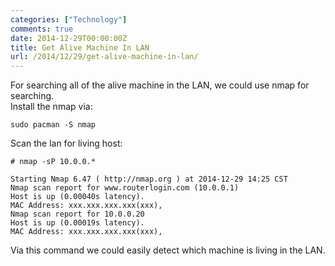 ```yaml
---
categories: ["Technology"]
comments: true
date: 2014-12-29T00:00:00Z
title: Get Alive Machine In LAN
url: /2014/12/29/get-alive-machine-in-lan/
---
```


For searching all of the alive machine in the LAN, we could use nmap for searching.    
Install the nmap via:    

```
sudo pacman -S nmap

```
Scan the lan for living host:     

```
# nmap -sP 10.0.0.*

Starting Nmap 6.47 ( http://nmap.org ) at 2014-12-29 14:25 CST
Nmap scan report for www.routerlogin.com (10.0.0.1)
Host is up (0.00040s latency).
MAC Address: xxx.xxx.xxx.xxx(xxx), 
Nmap scan report for 10.0.0.20
Host is up (0.00019s latency).
MAC Address: xxx.xxx.xxx.xxx(xxx), 

```
Via this command we could easily detect which machine is living in the LAN.     

